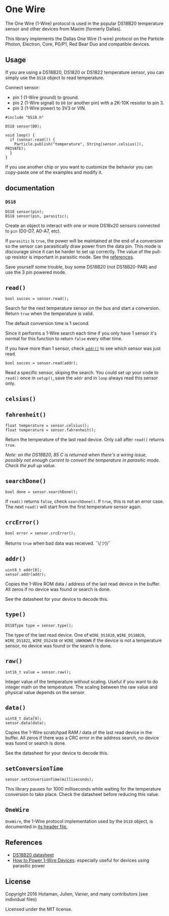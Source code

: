 # One Wire

The One Wire (1-Wire) protocol is used in the popular DS18B20 temperature sensor and other devices from Maxim (formerly Dallas).

This library implements the Dallas One Wire (1-wire) protocol on the Particle Photon, Electron, Core, P0/P1, Red Bear Duo and compatible devices.

## Usage

If you are using a DS18B20, DS1820 or DS1822 temperature sensor, you can simply use the `DS18` object to read temperature.

Connect sensor:
- pin 1 (1-Wire ground) to ground.
- pin 2 (1-Wire signal) to `D0` (or another pin) with a 2K-10K resistor to pin 3.
- pin 3 (1-Wire power) to 3V3 or VIN.

```
#include "DS18.h"

DS18 sensor(D0);

void loop() {
  if (sensor.read()) {
    Particle.publish("temperature", String(sensor.celsius()), PRIVATE);
  }
}
```

If you use another chip or you want to customize the behavior you can copy-paste one of the examples and modify it.

## documentation

### `DS18`

```
DS18 sensor(pin);
DS18 sensor(pin, parasitic);
```

Create an object to interact with one or more DS18x20 sensors connected to `pin` (D0-D7, A0-A7, etc).

If `parasitic` is `true`, the power will be maintained at the end of a conversion so the sensor can parasitically draw power from the data pin. This mode is discourage since it can be harder to set up correctly. The value of the pull-up resistor is important in parasitic mode. See the [references](#references).

Save yourself some trouble, buy some DS18B20 (not DS18B20-PAR) and use the 3 pin powered mode.

## `read()`

`bool succes = sensor.read();`

Search for the next temperature sensor on the bus and start a conversion. Return `true` when the temperature is valid.

The default conversion time is 1 second.

Since it performs a 1-Wire search each time if you only have 1 sensor it's normal for this function to return `false` every other time.

If you have more than 1 sensor, check [`addr()`](#addr) to see which sensor was just read.

`bool succes = sensor.read(addr);`

Read a specific sensor, skiping the search. You could set up your code to `read()` once in `setup()`, save the `addr` and in `loop` always read this sensor only.

## `celsius()`
## `fahrenheit()`

```
float temperature = sensor.celsius();
float temperature = sensor.fahrenheit();
```

Return the temperature of the last read device. Only call after `read()` returns `true`.

_Note: on the DS18B20, 85 C is returned when there's a wiring issue, possibly not enough current to convert the temperature in parasitic mode. Check the pull up value._

## `searchDone()`

`bool done = sensor.searchDone();`

If `read()` returns `false`, check `searchDone()`. If `true`, this is not an error case. The next `read()` will start from the first temperature sensor again.

## `crcError()`

`bool error = sensor.crcError();`

Returns `true` when bad data was received. ¯\\_(ツ)_/¯

## `addr()`

```
uint8_t addr[8];
sensor.addr(addr);
```

Copies the 1-Wire ROM data / address of the last read device in the buffer. All zeros if no device was found or search is done.

See the datasheet for your device to decode this.

## `type()`

`DS18Type type = sensor.type();`

The type of the last read device. One of `WIRE_DS1820`, `WIRE_DS18B20`, `WIRE_DS1822`, `WIRE_DS2438` or `WIRE_UNKNOWN` if the device is not a temperature sensor, no device was found or the search is done.

## `raw()`

`int16_t value = sensor.raw();`

Integer value of the temperature without scaling. Useful if you want to do integer math on the temperature. The scaling between the raw value and physical value depends on the sensor.

## `data()`

```
uint8_t data[9];
sensor.data(data);
```

Copies the 1-Wire scratchpad RAM / data of the last read device in the buffer. All zeros if there was a CRC error in the address search, no device was fuond or search is done.

See the datasheet for your device to decode this.

## `setConversionTime`

`sensor.setConversionTime(milliseconds);`

This library pauses for 1000 milliseconds while waiting for the temperature conversion to take place. Check the datasheet before reducing this value.

## `OneWire`

`OneWire`, the 1-Wire protocol implementation used by the `DS18` object, is documented in [its header file.](src/OneWire.h)

## References

- [DS18B20 datasheet](http://datasheets.maximintegrated.com/en/ds/DS18B20.pdf)
- [How to Power 1-Wire Devices](https://www.maximintegrated.com/en/app-notes/index.mvp/id/4255): especially useful for devices using parasitic power

## License

Copyright 2016 Hotaman, Julien, Vanier, and many contributors (see individual files)

Licensed under the MIT license.
